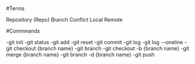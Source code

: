 #Terms

Repository (Repo)
Branch
Conflict
Local
Remote

#Commnands

-git init
-git status
-git add
-git reset
-git commit
-git log
-git log --oneline
-git checkout {branch name}
-git branch
-git checkout -b {branch name}
-git merge {branch name}
-git branch -d {branch name}
-git push